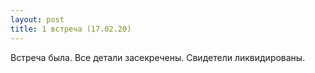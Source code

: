 ```yaml
---
layout: post
title: 1 встреча (17.02.20)
---
```


Встреча была. Все детали засекречены. Свидетели ликвидированы.